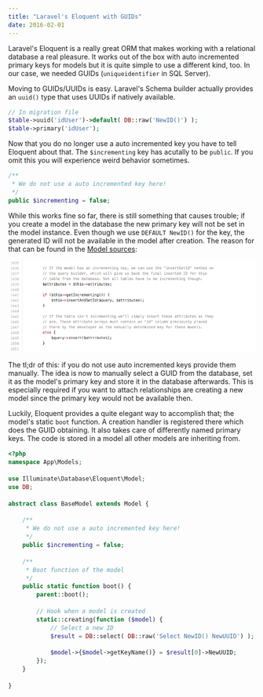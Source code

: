 ```yaml
---
title: "Laravel's Eloquent with GUIDs"
date: 2016-02-01
---
```

Laravel's Eloquent is a really great ORM that makes working with a relational database a real pleasure. It works out of the box with auto incremented primary keys for models but it is quite simple to use a different kind, too. In our case, we needed GUIDs (`uniqueidentifier` in SQL Server).

Moving to GUIDs/UUIDs is easy. Laravel's Schema builder actually provides an `uuid()` type that uses UUIDs if natively available.

```php
// In migration file
$table->uuid('idUser')->default( DB::raw('NewID()') );
$table->primary('idUser');
```

Now that you do no longer use a auto incremented key you have to tell Eloquent about that. The `$incrementing` key has acutally to be `public`. If you omit this you will experience weird behavior sometimes.

```php
/**
 * We do not use a auto incremented key here!
 */
public $incrementing = false;
```

While this works fine so far, there is still something that causes trouble; if you create a model in the database the new primary key will not be set in the model instance. Even though we use `DEFAULT NewID()` for the key, the generated ID will not be available in the model after creation. The reason for that can be found in the [Model sources](https://github.com/illuminate/database/blob/master/Eloquent/Model.php#L1639-L1651):

![Laravel Model source](/images/laravel-model.png)

The tl;dr of this: if you do not use auto incremented keys provide them manually. The idea is now to manually select a GUID from the database, set it as the model's primary key and store it in the database afterwards. This is especially required if you want to attach relationships are creating a new model since the primary key would not be available then.

Luckily, Eloquent provides a quite elegant way to accomplish that; the model's static `boot` function. A creation handler is registered there which does the GUID obtaining. It also takes care of differently named primary keys. The code is stored in a model all other models are inheriting from.

```php
<?php
namespace App\Models;

use Illuminate\Database\Eloquent\Model;
use DB;

abstract class BaseModel extends Model {

    /**
     * We do not use a auto incremented key here!
     */
    public $incrementing = false;

    /**
     * Boot function of the model
     */
    public static function boot() {
        parent::boot();

        // Hook when a model is created
        static::creating(function ($model) {
            // Select a new ID
            $result = DB::select( DB::raw('Select NewID() NewUUID') );

            $model->{$model->getKeyName()} = $result[0]->NewUUID;
        });
    }

}
```